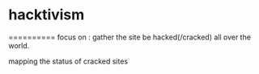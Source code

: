<h1>hacktivism</h1>
==========
focus on :
  gather the site be hacked(/cracked) all over the world.
  
  mapping the status of cracked sites

